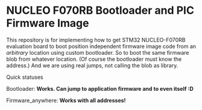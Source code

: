 # NUCLEO F070RB Bootloader and PIC Firmware Image

This repository is for implementing how to get STM32 NUCLEO-F070RB evaluation board to boot position independent firmware image code from an *arbitrary* location using custom bootloader. So to boot the same firmware blob from whatever location. (Of course the bootloader must know the address.) And we are using real jumps, not calling the blob as library.

Quick statuses

Bootloader: **Works. Can jump to application firmware and to even itself :D**

Firmware_anywhere: **Works with all addresses!**

